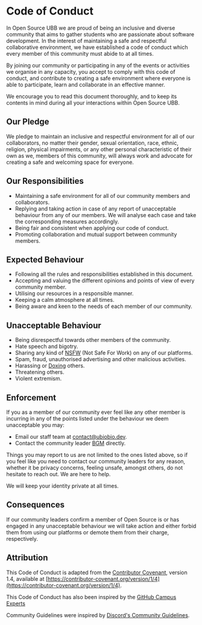 Code of Conduct
===

In Open Source UBB we are proud of being an inclusive and diverse community that aims to gather students who are
passionate about software development. In the interest of maintaining a safe and respectful collaborative environment,
we have established a code of conduct which every member of this community must abide to at all times.

By joining our community or participating in any of the events or activities we organise in any capacity, you accept
to comply with this code of conduct, and contribute to creating a safe environment where everyone is able to
participate, learn and collaborate in an effective manner.

We encourage you to read this document thoroughly, and to keep its contents in mind during all your interactions within
Open Source UBB.

Our Pledge
---
We pledge to maintain an inclusive and respectful environment for all of our collaborators, no matter their gender,
sexual orientation, race, ethnic, religion, physical impairments, or any other personal characteristic of their own as
we, members of this community, will always work and advocate for creating a safe and welcoming space for everyone.

Our Responsibilities
---
* Maintaining a safe environment for all of our community members and collaborators.
* Replying and taking action in case of any report of unacceptable behaviour from any of our members. We will analyse
each case and take the corresponding measures accordingly.
* Being fair and consistent when applying our code of conduct.
* Promoting collaboration and mutual support between community members.

Expected Behaviour
---
* Following all the rules and responsibilities established in this document.
* Accepting and valuing the different opinions and points of view of every community member.
* Utilising our resources in a responsible manner.
* Keeping a calm atmosphere at all times.
* Being aware and keen to the needs of each member of our community.

Unacceptable Behaviour
---
* Being disrespectful towards other members of the community.
* Hate speech and bigotry.
* Sharing any kind of [NSFW](https://en.wikipedia.org/wiki/Not_safe_for_work) (Not Safe For Work) on any of our
platforms.
* Spam, fraud, unauthorised advertising and other malicious activities.
* Harassing or [Doxing](https://en.wikipedia.org/wiki/Doxing) others.
* Threatening others.
* Violent extremism.

Enforcement
---
If you as a member of our community ever feel like any other member is incurring in any of the points listed
under the behaviour we deem unacceptable you may:
* Email our staff team at contact@ubiobio.dev.
* Contact the community leader [BGM](https://github.com/BGMP) directly.

Things you may report to us are not limited to the ones listed above, so if you feel like you need to contact our
community leaders for any reason, whether it be privacy concerns, feeling unsafe, amongst others, do not hesitate to
reach out. We are here to help.

We will keep your identity private at all times.

Consequences
---
If our community leaders confirm a member of Open Source is or has engaged in any unacceptable behaviour we will take
action and either forbid them from using our platforms or demote them from their charge, respectively.

Attribution
---
This Code of Conduct is adapted from the [Contributor Covenant](https://contributor-covenant.org/), version 1.4,
available at [https://contributor-covenant.org/version/1/4](https://contributor-covenant.org/version/1/4).

This Code of Conduct has also been inspired by the [GitHub Campus Experts](https://github.com/campus-experts)

Community Guidelines were inspired by [Discord's Community Guidelines](https://discord.com/guidelines).
